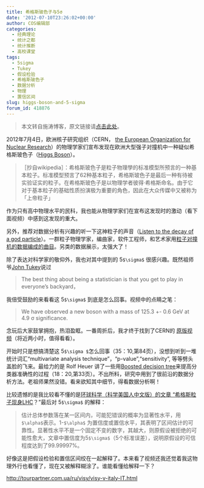 ```yaml
---
title: 希格斯玻色子与5σ
date: '2012-07-10T23:26:02+00:00'
author: COS编辑部
categories:
  - 经典理论
  - 统计之都
  - 统计推断
  - 高校课堂
tags:
  - 5sigma
  - Tukey
  - 假设检验
  - 希格斯玻色子
  - 数据分析
  - 物理
  - 置信区间
slug: higgs-boson-and-5-sigma
forum_id: 418876
---
```


> 本文转自施涛博客，原文链接请[点击此处](http://blog.cos.name/taoshi/2012/07/06/%E5%B8%8C%E6%A0%BC%E6%96%AF%E6%B3%A2%E8%89%B2%E5%AD%90/)。 

2012年7月4日，欧洲核子研究组织（CERN， [the European Organization for Nuclear Research](http://public.web.cern.ch/public/en/About/Name-en.html)）的物理学家们宣布发现在欧洲大型强子对撞机中一种疑似希格斯玻色子（[Higgs Boson](http://en.wikipedia.org/wiki/Higgs_boson)）。<!--more-->

> ［抄自wikipedia］：希格斯玻色子是粒子物理學的标准模型所预言的一种基本粒子。标准模型预言了62种基本粒子，希格斯玻色子是最后一种有待被实验证实的粒子。在希格斯玻色子是以物理学者彼得·希格斯命名。由于它对于基本粒子的基础性质扮演极为重要的角色，因此在大众传媒中又被称为「上帝粒子」


作为只有高中物理水平的民科，我也能从物理学家们在宣布这发现时的激动（看下面视频）中感到这发现的重大。


另外，推荐对数据分析有兴趣的听一下这神粒子的声音（[Listen to the decay of a god particle](http://lhcsound.hep.ucl.ac.uk/page_sounds_higgs/Higgs.html)）。一群粒子物理学家，编曲家，软件工程师，和艺术家用[粒子对撞机的数据编成的曲目](http://lhcsound.hep.ucl.ac.uk/page_about/About.html)。另类的数据展示，太强大了！

除了表达对科学家的敬仰外，我也对其中提到的 5`$\sigma$` 很感兴趣。既然祖师爷[John Tukey](http://en.wikipedia.org/wiki/John_Tukey)说过

> The best thing about being a statistician is that you get to play in everyone’s backyard，

我倍受鼓励的来看看这 5`$\sigma$` 到底是怎么回事。视频中的点睛之笔：

> We have observed a new boson with a mass of 125.3 +- 0.6 GeV at 4.9 σ significance.

念玩后大家鼓掌拥抱，热泪盈眶。一番周折后，我才终于找到了CERN的 [原版视频](https://cdsweb.cern.ch/record/1459565)（将近两小时，值得看看）。

开始时只是想搞清楚这 5`$\sigma $`怎么回事（35：10,第84页），没想到听到一堆统计词汇“multivariate analysis technique”，“p-value”,“sensitivity”, 等等劈头盖脸的飞来。最给力的是 Rolf Heuer 讲了一些用[Boosted decision tree](http://en.wikipedia.org/wiki/Boosting)来提高分类器准确性的过程（18：20,第33页）。不出所料，研究中用到了很前沿的数据分析方法。老祖师果然没错。看来欲知其中细节，得看数据分析啊！

比较遗憾的是我比较看不懂的是[环球科学（科学美国人中文版）的文章 “希格斯粒子现身LHC](http://www.huanqiukexue.com/html/newqqkj/newwl/2012/0704/22320.html)？”最后对 5`$\sigma$` 的解释：

> 估计总体参数落在某一区间内，可能犯错误的概率为显著性水平，用`$\alpha$`表示。1-`$\alpha$` 为置信度或置信水平，其表明了区间估计的可靠性。显著性水平不是一个固定不变的数字，其越大，则原假设被拒绝的可能性愈大，文章中置信度为5`$\sigma$`（5个标准误差），说明原假设的可信程度达到了99.99997%。

好像这是把假设检验和置信区间绞在一起解释了。本来看了视频还我还觉着我这物理外行也看懂了，现在又被解释糊涂了。谁能看懂给解释一下？

  <http://tourpartner.com.ua/ru/visy/visy-v-italy-IT.html>
